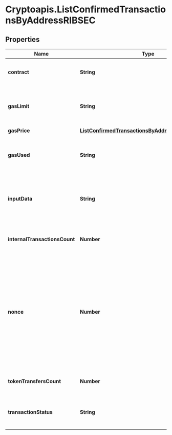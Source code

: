 # Cryptoapis.ListConfirmedTransactionsByAddressRIBSEC

## Properties

Name | Type | Description | Notes
------------ | ------------- | ------------- | -------------
**contract** | **String** | Represents the specific transaction contract. | [optional] 
**gasLimit** | **String** | Represents the amount of gas used by this specific transaction alone. | 
**gasPrice** | [**ListConfirmedTransactionsByAddressRIBSECGasPrice**](ListConfirmedTransactionsByAddressRIBSECGasPrice.md) |  | 
**gasUsed** | **String** | Represents the exact unit of gas that was used for the transaction. | 
**inputData** | **String** | Represents additional information that is required for the transaction. | [optional] 
**internalTransactionsCount** | **Number** | Represents the total internal transactions count. | 
**nonce** | **Number** | Represents the sequential running number for an address, starting from 0 for the first transaction. E.g., if the nonce of a transaction is 10, it would be the 11th transaction sent from the sender&#39;s address. | 
**tokenTransfersCount** | **Number** | Represents the total token transfers count. | 
**transactionStatus** | **String** | String representation of the transaction status | 


